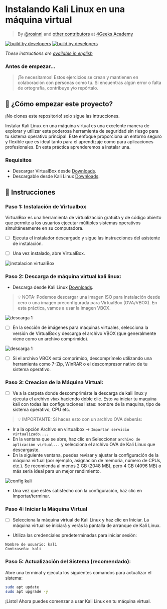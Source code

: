 <!-- hide -->
# Instalando Kali Linux en una máquina virtual

> By [@rosinni](https://github.com/rosinni) and [other contributors](https://github.com/4GeeksAcademy/deploying-wordpress-debian/graphs/contributors) at [4Geeks Academy](https://4geeksacademy.co/)

[![build by developers](https://img.shields.io/badge/build_by-Developers-blue)](https://4geeks.com)
[![build by developers](https://img.shields.io/twitter/follow/4geeksacademy?style=social&logo=twitter)](https://twitter.com/4geeksacademy)

*These instructions are [available in english](https://github.com/breatheco-de/installing-kali-linux-on-virtual-machine/blob/main/README.md)*

### Antes de empezar...

> ¡Te necesitamos! Estos ejercicios se crean y mantienen en colaboración con personas como tú. Si encuentras algún error o falta de ortografía, contribuye y/o repórtalo.

<!-- endhide -->

<onlyfor saas="true" withBanner="true">

## 🌱 ¿Cómo empezar este proyecto?

¡No clones este repositorio! solo sigue las intrucciones.

Instalar Kali Linux en una máquina virtual es una excelente manera de explorar y utilizar esta poderosa herramienta de seguridad sin riesgo para tu sistema operativo principal. Este enfoque proporciona un entorno seguro y flexible que es ideal tanto para el aprendizaje como para aplicaciones profesionales. En esta práctica aprenderemos a instalar una.

### Requisitos

* Descargar VirtualBox desde  [Downloads](https://www.virtualbox.org/wiki/Downloads).
* Descargable desde Kali Linux [Downloads](https://www.kali.org/get-kali/#kali-platforms).

</onlyfor>

## 📝 Instrucciones

### Paso 1: Instalación de Virtualbox
VirtualBox es una herramienta de virtualización gratuita y de código abierto que permite a los usuarios ejecutar múltiples sistemas operativos simultáneamente en su computadora.

- [ ] Ejecuta el instalador descargado y sigue las instrucciones del asistente de instalación.
- [ ] Una vez instalado, abre VirtualBox.


![instalacion virtualBox](https://github.com/breatheco-de/installing-kali-linux-on-virtual-machine/raw/main/assets/virtualbox-img.png)



### Paso 2: Descarga de máquina virtual kali linux:
* Descarga desde Kali Linux [Downloads](https://www.kali.org/get-kali/#kali-platforms). 
> 💡 NOTA: Podemos descargar una imagen ISO para instalación desde cero o una imagen preconfigurada para VirtualBox (OVA/VBOX). En esta práctica, vamos a usar la imagen VBOX.

![descarga 1](https://raw.githubusercontent.com/breatheco-de/installing-kali-linux-on-virtual-machine/main/assets/get-kali-linux.png)

- [ ] En la sección de imágenes para máquinas virtuales, selecciona la versión de VirtualBox y descarga el archivo VBOX (que generalmente viene como un archivo comprimido).

![descarga 1](https://raw.githubusercontent.com/breatheco-de/installing-kali-linux-on-virtual-machine/main/assets/get-kali-for-vb.png)

- [ ] Si el archivo VBOX está comprimido, descomprímelo utilizando una herramienta como 7-Zip, WinRAR o el descompresor nativo de tu sistema operativo.

### Paso 3: Creacion de la Máquina Virtual:
- [ ] Ve a la carpeta donde descomprimiste la descarga de kali linux y ejecuta el archivo `vbox` haciendo doble clic. Esto va iniciar tu maquina kali con todas las configuraciones listas: nombre de la maquina, tipo de sistema operativo, CPU etc.

> 💡 IMPORTANTE: Si haces esto con un archivo OVA deberás:

* Ir a la opción Archivo en virtualbox -> `Importar servicio virtualizado....`
* En la ventana que se abre, haz clic en Seleccionar `archivo de aplicación virtual...` y selecciona el archivo OVA de Kali Linux que descargaste.
* En la siguiente ventana, puedes revisar y ajustar la configuración de la máquina virtual (por ejemplo, asignación de memoria, número de CPUs, etc.). Se recomienda al menos 2 GB (2048 MB), pero 4 GB (4096 MB) o más sería ideal para un mejor rendimiento.


![config kali](https://raw.githubusercontent.com/breatheco-de/installing-kali-linux-on-virtual-machine/main/assets/preferences-vm-ova.png)


* Una vez que estés satisfecho con la configuración, haz clic en Importar/terminar.

### Paso 4: Iniciar la Máquina Virtual
- [ ] Selecciona la máquina virtual de Kali Linux y haz clic en Iniciar. La máquina virtual se iniciará y verás la pantalla de arranque de Kali Linux.
* Utiliza las credenciales predeterminadas para iniciar sesión:

```
Nombre de usuario: kali
Contraseña: kali
```

### Paso 5: Actualización del Sistema (recomendado):
Abre una terminal y ejecuta los siguientes comandos para actualizar el sistema:

```sh
sudo apt update
sudo apt upgrade -y
```


¡Listo!
Ahora puedes comenzar a usar Kali Linux en tu máquina virtual.

